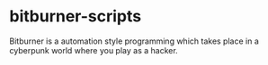 # bitburner-scripts
Bitburner is a automation style programming which takes place in a cyberpunk world where you play as a hacker.
